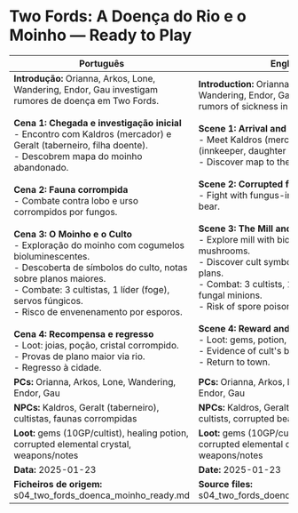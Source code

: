 # Two Fords: A Doença do Rio e o Moinho — Ready to Play

| Português | English |
|-----------|---------|
| **Introdução:** Orianna, Arkos, Lone, Wandering, Endor, Gau investigam rumores de doença em Two Fords.<br><br>**Cena 1: Chegada e investigação inicial**<br>- Encontro com Kaldros (mercador) e Geralt (taberneiro, filha doente).<br>- Descobrem mapa do moinho abandonado.<br><br>**Cena 2: Fauna corrompida**<br>- Combate contra lobo e urso corrompidos por fungos.<br><br>**Cena 3: O Moinho e o Culto**<br>- Exploração do moinho com cogumelos bioluminescentes.<br>- Descoberta de símbolos do culto, notas sobre planos maiores.<br>- Combate: 3 cultistas, 1 líder (foge), servos fúngicos.<br>- Risco de envenenamento por esporos.<br><br>**Cena 4: Recompensa e regresso**<br>- Loot: joias, poção, cristal corrompido.<br>- Provas de plano maior via rio.<br>- Regresso à cidade.<br> | **Introduction:** Orianna, Arkos, Lone, Wandering, Endor, Gau investigate rumors of sickness in Two Fords.<br><br>**Scene 1: Arrival and investigation**<br>- Meet Kaldros (merchant) and Geralt (innkeeper, daughter ill).<br>- Discover map to the abandoned mill.<br><br>**Scene 2: Corrupted fauna**<br>- Fight with fungus-infected wolf and bear.<br><br>**Scene 3: The Mill and the Cult**<br>- Explore mill with bioluminescent mushrooms.<br>- Discover cult symbols, notes on bigger plans.<br>- Combat: 3 cultists, 1 leader (escapes), fungal minions.<br>- Risk of spore poisoning.<br><br>**Scene 4: Reward and return**<br>- Loot: gems, potion, corrupted crystal.<br>- Evidence of cult's bigger plan via river.<br>- Return to town.<br> |
| **PCs:** Orianna, Arkos, Lone, Wandering, Endor, Gau | **PCs:** Orianna, Arkos, Lone, Wandering, Endor, Gau |
| **NPCs:** Kaldros, Geralt (taberneiro), cultistas, faunas corrompidas | **NPCs:** Kaldros, Geralt (innkeeper), cultists, corrupted beasts |
| **Loot:** gems (10GP/cultist), healing potion, corrupted elemental crystal, weapons/notes | **Loot:** gems (10GP/cultist), healing potion, corrupted elemental crystal, weapons/notes |
| **Data:** 2025-01-23 | **Date:** 2025-01-23 |
| **Ficheiros de origem:** s04_two_fords_doenca_moinho_ready.md | **Source files:** s04_two_fords_doenca_moinho_ready.md |
